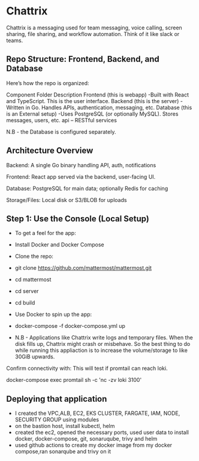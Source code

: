 # Chattrix     

Chattrix is a messaging used for team messaging, voice calling, screen sharing, file sharing, and workflow automation. Think of it like slack or teams.

## Repo Structure: Frontend, Backend, and Database
Here’s how the repo is organized:

Component Folder	                                                   Description
Frontend (this is webapp)	                   -Built with React and TypeScript. This is the user interface.
Backend	 (this is the server)	               -Written in Go. Handles APIs, authentication, messaging, etc.
Database (this is an External setup)           -Uses PostgreSQL (or optionally MySQL). Stores messages, users, etc.
api                                            – RESTful services

N.B - the Database is configured separately.

## Architecture Overview
Backend: A single Go binary handling API, auth, notifications 

Frontend: React app served via the backend, user-facing UI.

Database: PostgreSQL for main data; optionally Redis for caching 

Storage/Files: Local disk or S3/BLOB for uploads 

## Step 1: Use the Console (Local Setup)
- To get a feel for the app:

- Install Docker and Docker Compose

- Clone the repo:

- git clone https://github.com/mattermost/mattermost.git
- cd mattermost
- cd server
- cd build

- Use Docker to spin up the app:

- docker-compose -f docker-compose.yml up

- N.B - Applications like Chattrix write logs and temporary files. When the disk fills up, Chattrix might crash or misbehave. So the best thing to do while running this appliaction is to increase the volume/storage to like 30GiB upwards.

Confirm connectivity with: This will test if promtail can reach loki.

docker-compose exec promtail sh -c 'nc -zv loki 3100'

## Deploying that application

- I created the VPC,ALB, EC2, EKS CLUSTER, FARGATE, IAM, NODE, SECURITY GROUP using modules 
- on the bastion host, install kubectl, helm 
- created the ec2, opened the necessary ports, used user data to install docker, docker-compose, git, sonaruqube, trivy and helm
- used github actions to create my docker image from my docker compose,ran sonarqube and trivy on it